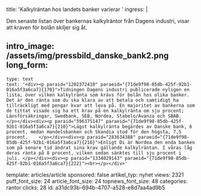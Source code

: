 title: 'Kalkylräntan hos landets banker varierar   '
ingress: |
  <p><span class="TextRun SCXW101278677"><span class="NormalTextRun SCXW101278677">Den senaste listan över bankernas kalkylräntor från Dagens industri, visar </span><span class="TextRun SCXW101278677"><span class="NormalTextRun SCXW101278677">att </span><span class="TextRun SCXW101278677"><span class="NormalTextRun SCXW101278677">krav</span></span><span class="TextRun SCXW101278677"><span class="NormalTextRun SCXW101278677">en för bolån skiljer sig åt. </span> </span></span></span>
  </p>
  
intro_image: /assets/img/pressbild_danske_bank2.png
long_form:
  -
    type: text
    text: '<div><p paraid="1202372410" paraeid="{71de9f98-85db-425f-92b1-016a5f3a6ca7}{170}">Tidningen Dagens industri publicerade nyligen en lista, över vilken kalkylränta som krävs för bolån hos olika banker. Det är den ränta som du ska klara av att betala och samtidigt ha tillräckligt med pengar kvar att leva på. En majoritet av bankerna som de tittat visade sig ha ett krav på en kalkylränta om sju procent; Länsförsäkringar, Swedbank, SEB, Nordea, Stabelo/Avanza och SBAB.  </p></div><div><p paraid="596375147" paraeid="{71de9f98-85db-425f-92b1-016a5f3a6ca7}{210}">Lägst kalkylränta begärdes av Danske bank, 6 procent, medan Handelsbanken och Skandia stod för den högsta, 7,5 procent.    </p></div><div><p paraid="283634388" paraeid="{71de9f98-85db-425f-92b1-016a5f3a6ca7}{216}">Enligt Di är Nordea den enda banken som på senare tid ändrat sina krav gällande kalkylräntan. I våras låg deras ränta på 8 procent, vilken sedan sänktes till sju procent i juli. </p></div><div><p paraid="1334029143" paraeid="{71de9f98-85db-425f-92b1-016a5f3a6ca7}{222}"><br></p></div>'
template: articles/article
sponsored: false
artikel_typ: nyhet
views: 2321
puff_font_size: 24
article_font_size: 24
topnews_font_size: 48
categories: rantor
clicks: 28
id: a31dc93b-694b-4707-a528-e8d7aa4ad9b5
